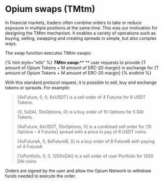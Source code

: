 # Opium swaps (TMtm)

In financial markets, traders often combine orders to take or reduce exposure in multiple positions at the same time. This was our motivation for designing the TMtm mechanism. It enables a variety of operations such as buying, selling, swapping and creating spreads in simple, but also complex ways.

The swap function executes TMtm-swaps:

{% hint style="info" %}
_**TMtm swap:**_** ** user requests to provide {T amount of Opium Tokens + M amount of ERC-20 margin} in exchange for {T amount of Opium Tokens + M amount of ERC-20 margin}
{% endhint %}

With this standard protocol request, it is possible to sell, buy and exchange tokens or spreads. For example:&#x20;

> {4xFuture, 0, 0, 6xUSDT} is a sell order of 4 Futures for 6 USDT Tokens.
>
> {0, 5xDAI, 10xOptions, 0} is a buy order of 10 Options for 5 DAI  Tokens.
>
> {4xFuture, 6xUSDT, 10xOptions, 0} is a combined sell order for \[10 Options - 4 Futures] spread with a price to pay of 6 USDT coins.
>
> {4xFutureA, 0, 8xFutureB, 0} is a buy order of 8 FutureB with paying of 4 FutureA
>
> {1xPortfolio, 0, 0, 1200xDAI} is a sell order of user Portfolio for 1200 DAI coins

Orders are signed by the user and allow the Opium Network to withdraw funds needed to execute the order. &#x20;

